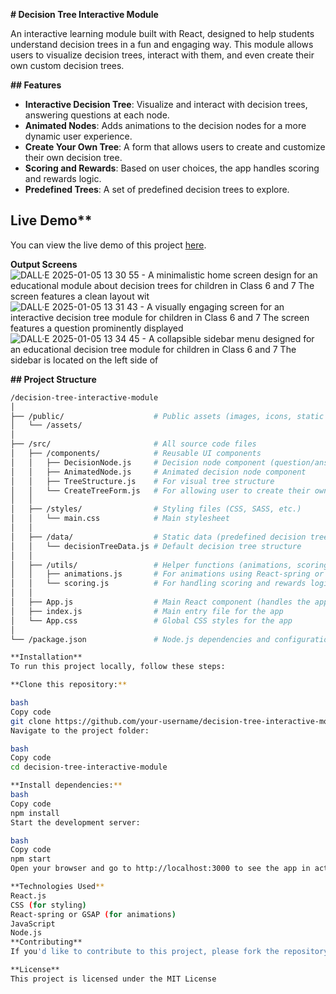 **# Decision Tree Interactive Module**

An interactive learning module built with React, designed to help students understand decision trees in a fun and engaging way. This module allows users to visualize decision trees, interact with them, and even create their own custom decision trees.

**## Features**

- **Interactive Decision Tree**: Visualize and interact with decision trees, answering questions at each node.
- **Animated Nodes**: Adds animations to the decision nodes for a more dynamic user experience.
- **Create Your Own Tree**: A form that allows users to create and customize their own decision tree.
- **Scoring and Rewards**: Based on user choices, the app handles scoring and rewards logic.
- **Predefined Trees**: A set of predefined decision trees to explore.
  
## Live Demo**

You can view the live demo of this project [here](https://your-demo-link.com).

**Output Screens**
![DALL·E 2025-01-05 13 30 55 - A minimalistic home screen design for an educational module about decision trees for children in Class 6 and 7  The screen features a clean layout wit](https://github.com/user-attachments/assets/212f30b2-54e2-4cec-8847-914aefdd4f15)
![DALL·E 2025-01-05 13 31 43 - A visually engaging screen for an interactive decision tree module for children in Class 6 and 7  The screen features a question prominently displayed](https://github.com/user-attachments/assets/4ead2889-bf64-494c-a1a2-e00487d99940)
![DALL·E 2025-01-05 13 34 45 - A collapsible sidebar menu designed for an educational decision tree module for children in Class 6 and 7  The sidebar is located on the left side of ](https://github.com/user-attachments/assets/db3048d2-87a1-417e-93b1-88ccc58ad4c7)

**## Project Structure**

```bash
/decision-tree-interactive-module
│
├── /public/                    # Public assets (images, icons, static files)
│   └── /assets/
│
├── /src/                       # All source code files
│   ├── /components/            # Reusable UI components
│   │   ├── DecisionNode.js     # Decision node component (question/answer)
│   │   ├── AnimatedNode.js     # Animated decision node component
│   │   ├── TreeStructure.js    # For visual tree structure
│   │   └── CreateTreeForm.js   # For allowing user to create their own tree
│   │
│   ├── /styles/                # Styling files (CSS, SASS, etc.)
│   │   └── main.css            # Main stylesheet
│   │
│   ├── /data/                  # Static data (predefined decision trees)
│   │   └── decisionTreeData.js # Default decision tree structure
│   │
│   ├── /utils/                 # Helper functions (animations, scoring)
│   │   ├── animations.js       # For animations using React-spring or GSAP
│   │   └── scoring.js          # For handling scoring and rewards logic
│   │
│   ├── App.js                  # Main React component (handles the app logic)
│   ├── index.js                # Main entry file for the app
│   └── App.css                 # Global CSS styles for the app
│
└── /package.json               # Node.js dependencies and configurations

**Installation**
To run this project locally, follow these steps:

**Clone this repository:**

bash
Copy code
git clone https://github.com/your-username/decision-tree-interactive-module.git
Navigate to the project folder:

bash
Copy code
cd decision-tree-interactive-module

**Install dependencies:**
bash
Copy code
npm install
Start the development server:

bash
Copy code
npm start
Open your browser and go to http://localhost:3000 to see the app in action.

**Technologies Used**
React.js
CSS (for styling)
React-spring or GSAP (for animations)
JavaScript
Node.js
**Contributing**
If you'd like to contribute to this project, please fork the repository and submit a pull request. Ensure your code adheres to the project's coding standards and includes tests where applicable.

**License**
This project is licensed under the MIT License 



